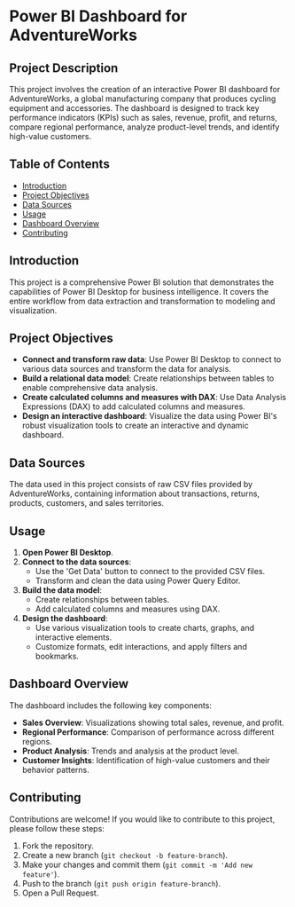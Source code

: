 # Power BI Dashboard for AdventureWorks

## Project Description

This project involves the creation of an interactive Power BI dashboard for AdventureWorks, a global manufacturing company that produces cycling equipment and accessories. The dashboard is designed to track key performance indicators (KPIs) such as sales, revenue, profit, and returns, compare regional performance, analyze product-level trends, and identify high-value customers.

## Table of Contents

- [Introduction](#introduction)
- [Project Objectives](#project-objectives)
- [Data Sources](#data-sources)
- [Usage](#usage)
- [Dashboard Overview](#dashboard-overview)
- [Contributing](#contributing)


## Introduction

This project is a comprehensive Power BI solution that demonstrates the capabilities of Power BI Desktop for business intelligence. It covers the entire workflow from data extraction and transformation to modeling and visualization.

## Project Objectives

- **Connect and transform raw data**: Use Power BI Desktop to connect to various data sources and transform the data for analysis.
- **Build a relational data model**: Create relationships between tables to enable comprehensive data analysis.
- **Create calculated columns and measures with DAX**: Use Data Analysis Expressions (DAX) to add calculated columns and measures.
- **Design an interactive dashboard**: Visualize the data using Power BI's robust visualization tools to create an interactive and dynamic dashboard.

## Data Sources

The data used in this project consists of raw CSV files provided by AdventureWorks, containing information about transactions, returns, products, customers, and sales territories.

## Usage

1. **Open Power BI Desktop**.
2. **Connect to the data sources**:
   - Use the 'Get Data' button to connect to the provided CSV files.
   - Transform and clean the data using Power Query Editor.
3. **Build the data model**:
   - Create relationships between tables.
   - Add calculated columns and measures using DAX.
4. **Design the dashboard**:
   - Use various visualization tools to create charts, graphs, and interactive elements.
   - Customize formats, edit interactions, and apply filters and bookmarks.

## Dashboard Overview

The dashboard includes the following key components:
- **Sales Overview**: Visualizations showing total sales, revenue, and profit.
- **Regional Performance**: Comparison of performance across different regions.
- **Product Analysis**: Trends and analysis at the product level.
- **Customer Insights**: Identification of high-value customers and their behavior patterns.

## Contributing

Contributions are welcome! If you would like to contribute to this project, please follow these steps:

1. Fork the repository.
2. Create a new branch (`git checkout -b feature-branch`).
3. Make your changes and commit them (`git commit -m 'Add new feature'`).
4. Push to the branch (`git push origin feature-branch`).
5. Open a Pull Request.

